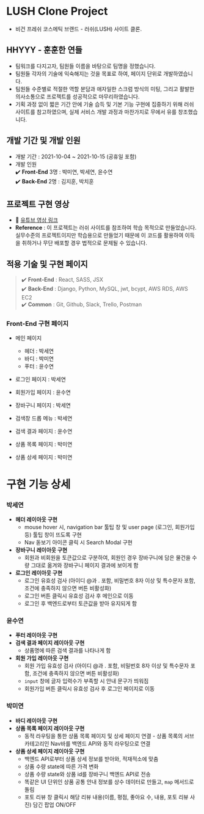 # LUSH Clone Project

- 비건 프레쉬 코스메틱 브랜드 - 러쉬(LUSH) 사이트 클론.

## HHYYY - 훈훈한 연들
- 팀워크를 다지고자, 팀원들 이름을 바탕으로 팀명을 정했습니다.
- 팀원들 각자의 기술에 익숙해지는 것을 목표로 하여, 페이지 단위로 개발하였습니다.
- 팀원들 수준별로 적절한 역할 분담과 애자일한 스크럼 방식의 미팅, 그리고 활발한 의사소통으로 프로젝트를 성공적으로 마무리하였습니다.
- 기획 과정 없이 짧은 기간 안에 기술 습득 및 기본 기능 구현에 집중하기 위해 러쉬 사이트를 참고하였으며, 실제 서비스 개발 과정과 마찬가지로 무에서 유를 창조했습니다.


## 개발 기간 및 개발 인원
- 개발 기간 : 2021-10-04 ~ 2021-10-15 (공휴일 포함)
- 개발 인원<br />
   ✔️  **Front-End** 3명 : 박미연, 박세연, 윤수연<br />
   ✔️  **Back-End** 2명 : 김지훈, 박치훈<br />
   
## 프로젝트 구현 영상
- 📎 [유튜브 영상 링크](https://youtu.be/dZ92JHGZodI)
- **Reference** : 이 프로젝트는 러쉬 사이트를 참조하여 학습 목적으로 만들었습니다.
실무수준의 프로젝트이지만 학습용으로 만들었기 때문에 이 코드를 활용하여 이득을 취하거나 무단 배포할 경우 법적으로 문제될 수 있습니다.

## 적용 기술 및 구현 페이지
> ✔️ **Front-End** : React, SASS, JSX<br />
> ✔️ **Back-End** : Django, Python, MySQL, jwt, bcypt, AWS RDS, AWS EC2<br />
> ✔️ **Common** : Git, Github, Slack, Trello, Postman<br />

### Front-End 구현 페이지
- 메인 페이지
  - 헤더 : 박세연
  - 바디 : 박미연 
  - 푸터 : 윤수연

- 로그인 페이지 : 박세연
- 회원가입 페이지 : 윤수연
- 장바구니 페이지 : 박세연
- 검색창 드롭 메뉴 : 박세연
- 검색 결과 페이지 : 윤수연
- 상품 목록 페이지 : 박미연
- 상품 상세 페이지 : 박미연

# 구현 기능 상세

### 박세연
   - **헤더 레이아웃 구현**
      - mouse hover 시, navigation bar 툴팁 창 및 user page (로그인, 회원가입 등) 툴팁 창이 뜨도록 구현
     - Nav 돋보기 아이콘 클릭 시 Search Modal 구현
   - **장바구니 레이아웃 구현**
      - 회원과 비회원을 토큰값으로 구분하여, 회원인 경우 장바구니에 담은 물건을 수량 그대로 옮겨와 장바구니 페이지 결과에 보이게 함
   - **로그인 레이아웃 구현**
      - 로그인 유효성 검사 (아이디 @과 . 포함, 비밀번호 8자 이상 및 특수문자 포함, 조건에 충족하지 않으면 버튼 비활성화)
      - 로그인 버튼 클릭시 유효성 검사 후 메인으로 이동
      - 로그인 후 백엔드로부터 토큰값을 받아 유지되게 함
   
### 윤수연
   - **푸터 레이아웃 구현**
   - **검색 결과 페이지 레이아웃 구현**
      - 상품명에 따른 검색 결과를 나타나게 함
   - **회원 가입 레이아웃 구현**
      - 회원 가입 유효성 검사 (아이디 @과 . 포함, 비밀번호 8자 이상 및 특수문자 포함, 조건에 충족하지 않으면 버튼 비활성화)
      - `input` 창에 글자 입력수가 부족할 시 안내 문구가 띄워짐
      - 회원가입 버튼 클릭시 유효성 검사 후 로그인 페이지로 이동

### 박미연
   - **바디 레이아웃 구현**
   - **상품 목록 페이지 레이아웃 구현**
      - 동적 라우팅을 통한 상품 목록 페이지 및 상세 페이지 연결
    - 상품 목록의 서브 카테고리인 Nav바를 백엔드 API와 동적 라우팅으로 연결
   - **상품 상세 페이지 레이아웃 구현**
      - 백엔드 API로부터 상품 상세 정보를 받아와, 적재적소에 맞춤
      - 상품 수량 state에 따른 가격 변화
      - 상품 수량 state와 상품 id를 장바구니 백엔드 API로 전송
      - 똑같은 UI 단위인 상품 공통 안내 정보를 상수 데이터로 만들고, `map` 메서드로 돌림
      - 포토 리뷰 창 클릭시 해당 리뷰 내용(이름, 평점, 좋아요 수, 내용, 포토 리뷰 사진) 담긴 팝업 ON/OFF

